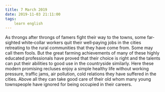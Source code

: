 ```yaml
---
title: 7 March 2019
date: 2019-11-03 21:11:00
tags:
    learn english
---
```

As throngs after throngs of famers fight
their way to the towns, some far‐sighted white‐collar workers quit their well‐paying jobs in the cities retreating to the rural communities that
they have come from. Some may call them fools. But the great farming achievements
of many of these highly educated professionals have proved that their choice is
right and the talents can put their abilities to good use in the countryside
similarly. Here these modern promising recluses enjoy
a simple healthy life without working pressure, traffic jams, air pollution, cold
relations they have suffered in the cities. Above all they can take good care of their old whom many young
townspeople have ignored for being occupied in their careers.
